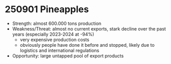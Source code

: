 # 250901 Pineapples
- Strength: almost 600.000 tons production
- Weakness/Threat: almost no current exports, stark decline over the past years (especially 2023-2024 at -94%)
	- very expensive production costs
	- obviously people have done it before and stopped, likely due to logistics and international regulations
- Opportunity: large untapped pool of export products